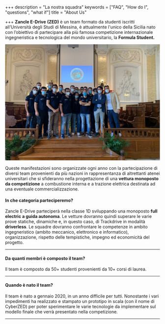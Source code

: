 +++
description = "La nostra squadra"
keywords = ["FAQ", "How do I", "questions", "what if"]
title = "About Us"

+++
**Zancle E-Drive** **(ZED)** è un team formato da studenti iscritti all’Università degli Studi di Messina, è attualmente l'unico della Sicilia nato con l’obiettivo di partecipare alla più famosa competizione internazionale ingegneristica e tecnologica del mondo universitario, la **Formula Student.**

![Il team alla sua fondazione](https://raw.githubusercontent.com/FedeI13/Website_Zed/main/static/img/old_team.jpg)

Queste manifestazioni sono organizzate ogni anno con la partecipazione di diversi team provenienti da più nazioni in rappresentanza di altrettanti atenei universitari che si sfideranno nella progettazione di una **vettura monoposto da competizione** a combustione interna e a trazione elettrica destinata ad una eventuale commercializzazione.

#### In che categoria parteciperemo?

Zancle E-Drive parteciperà nella classe 1D sviluppando una monoposto **full electric** **a guida autonoma**. Le vetture dovranno quindi superare le varie prove statiche, dinamiche e, in questo caso, di Trackdrive in modalità **driverless**. Le squadre dovranno confrontare le competenze in ambito ingegneristico (ambito meccanico, elettronico e informatico), organizzazione, rispetto delle tempistiche, impegno ed economicità del progetto.

***

#### Da quanti membri è composto il team?

Il team è composto da 50+ studenti provenienti da 10+ corsi di laurea.

***

#### Quando è nato il team?

Il team è nato a gennaio 2020, in un anno difficile per tutti. Nonostante i vari impedimenti ha realizzato e stampato un prototipo in scala (con il nome di CyberZED) per poter sperimentare le varie tecnologie da implementare sul modello finale che verrà presentato nella competizione.

***
